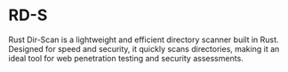 # RD-S
Rust Dir-Scan is a lightweight and efficient directory scanner built in Rust. Designed for speed and security, it quickly scans directories, making it an ideal tool for web penetration testing and security assessments.
